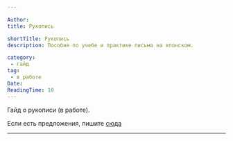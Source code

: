 ```yaml
---

Author:
title: Рукопись

shortTitle: Рукопись
description: Пособие по учебе и практике письма на японском.

category: 
 - гайд
tag:
 - в работе
Date: 
ReadingTime: 10
---
```

Гайд о рукописи (в работе).

Если есть предложения, пишите [сюда](https://t.me/dekitaidan)

-----

 



## 
